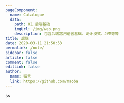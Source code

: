 ```yaml
---
pageComponent:
  name: Catalogue
  data:
    path: 01.后端基础
    imgUrl: /img/web.png
    description: 包含后端常用语言基础、设计模式、JVM等等
title: 后端
date: 2020-03-11 21:50:53
permalink: /note/
sidebar: false
article: false
comment: false
editLink: false
author:
  name: 猫爸
  link: https://github.com/maoba
---
```

ss
